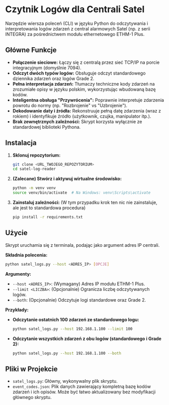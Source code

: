 # Czytnik Logów dla Centrali Satel

Narzędzie wiersza poleceń (CLI) w języku Python do odczytywania i interpretowania logów zdarzeń z central alarmowych Satel (np. z serii INTEGRA) za pośrednictwem modułu ethernetowego ETHM-1 Plus.

## Główne Funkcje

- **Połączenie sieciowe:** Łączy się z centralą przez sieć TCP/IP na porcie integracyjnym (domyślnie 7094).
- **Odczyt dwóch typów logów:** Obsługuje odczyt standardowego dziennika zdarzeń oraz logów Grade 2.
- **Pełna interpretacja zdarzeń:** Tłumaczy techniczne kody zdarzeń na zrozumiałe opisy w języku polskim, wykorzystując wbudowaną bazę kodów.
- **Inteligentna obsługa "Przywrócenia":** Poprawnie interpretuje zdarzenia powrotu do normy (np. "Rozbrojenie" vs "Uzbrojenie").
- **Dekodowanie daty i źródła:** Rekonstruuje pełną datę zdarzenia (wraz z rokiem) i identyfikuje źródło (użytkownik, czujka, manipulator itp.).
- **Brak zewnętrznych zależności:** Skrypt korzysta wyłącznie ze standardowej biblioteki Pythona.

## Instalacja

1.  **Sklonuj repozytorium:**
    ```bash
    git clone <URL_TWOJEGO_REPOZYTORIUM>
    cd satel-log-reader
    ```

2.  **(Zalecane) Stwórz i aktywuj wirtualne środowisko:**
    ```bash
    python -m venv venv
    source venv/bin/activate  # Na Windows: venv\Scripts\activate
    ```

3.  **Zainstaluj zależności:**
    (W tym przypadku krok ten nic nie zainstaluje, ale jest to standardowa procedura)
    ```bash
    pip install -r requirements.txt
    ```

## Użycie

Skrypt uruchamia się z terminala, podając jako argument adres IP centrali.

**Składnia polecenia:**
```bash
python satel_logs.py --host <ADRES_IP> [OPCJE]
```

**Argumenty:**
- `--host <ADRES_IP>`: (Wymagany) Adres IP modułu ETHM-1 Plus.
- `--limit <LICZBA>`: (Opcjonalnie) Ogranicza liczbę odczytywanych logów.
- `--both`: (Opcjonalnie) Odczytuje logi standardowe oraz Grade 2.

**Przykłady:**

- **Odczytanie ostatnich 100 zdarzeń ze standardowego logu:**
  ```bash
  python satel_logs.py --host 192.168.1.100 --limit 100
  ```

- **Odczytanie wszystkich zdarzeń z obu logów (standardowego i Grade 2):**
  ```bash
  python satel_logs.py --host 192.168.1.100 --both
  ```

## Pliki w Projekcie

- `satel_logs.py`: Główny, wykonywalny plik skryptu.
- `event_codes.json`: Plik danych zawierający kompletną bazę kodów zdarzeń i ich opisów. Może być łatwo aktualizowany bez modyfikacji głównego skryptu.
